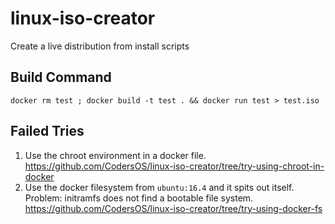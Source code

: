 # linux-iso-creator
Create a live distribution from install scripts



Build Command
-------------

```
docker rm test ; docker build -t test . && docker run test > test.iso
```

Failed Tries
------------

1. Use the chroot environment in a docker file. https://github.com/CodersOS/linux-iso-creator/tree/try-using-chroot-in-docker
2. Use the docker filesystem from `ubuntu:16.4` and it spits out itself. 
   Problem: initramfs does not find a bootable file system. https://github.com/CodersOS/linux-iso-creator/tree/try-using-docker-fs

